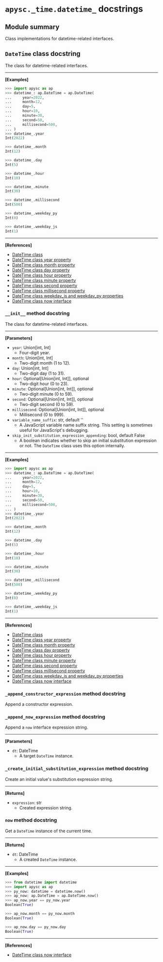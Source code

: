 # `apysc._time.datetime_` docstrings

## Module summary

Class implementations for datetime-related interfaces.

## `DateTime` class docstring

The class for datetime-related interfaces.<hr>

**[Examples]**

```py
>>> import apysc as ap
>>> datetime_: ap.DateTime = ap.DateTime(
...     year=2022,
...     month=12,
...     day=5,
...     hour=10,
...     minute=30,
...     second=50,
...     millisecond=500,
... )
>>> datetime_.year
Int(2022)

>>> datetime_.month
Int(12)

>>> datetime_.day
Int(5)

>>> datetime_.hour
Int(10)

>>> datetime_.minute
Int(30)

>>> datetime_.millisecond
Int(500)

>>> datetime_.weekday_py
Int(0)

>>> datetime_.weekday_js
Int(1)
```

<hr>

**[References]**

- [DateTime class](https://simon-ritchie.github.io/apysc/en/datetime.html)
- [DateTime class year property](https://simon-ritchie.github.io/apysc/en/datetime_year.html)
- [DateTime class month property](https://simon-ritchie.github.io/apysc/en/datetime_month.html)
- [DateTime class day property](https://simon-ritchie.github.io/apysc/en/datetime_day.html)
- [DateTime class hour property](https://simon-ritchie.github.io/apysc/en/datetime_hour.html)
- [DateTime class minute property](https://simon-ritchie.github.io/apysc/en/datetime_minute.html)
- [DateTime class second property](https://simon-ritchie.github.io/apysc/en/datetime_second.html)
- [DateTime class millisecond property](https://simon-ritchie.github.io/apysc/en/datetime_millisecond.html)
- [DateTime class weekday_js and weekday_py properties](https://simon-ritchie.github.io/apysc/en/datetime_weekday_js_and_weekday_py.html)
- [DateTime class now interface](https://simon-ritchie.github.io/apysc/en/datetime_now.html)

### `__init__` method docstring

The class for datetime-related interfaces.<hr>

**[Parameters]**

- `year`: Union[int, Int]
  - Four-digit year.
- `month`: Union[int, Int]
  - Two-digit month (1 to 12).
- `day`: Union[int, Int]
  - Two-digit day (1 to 31).
- `hour`: Optional[Union[int, Int]], optional
  - Two-digit hour (0 to 23).
- `minute`: Optional[Union[int, Int]], optional
  - Two-digit minute (0 to 59).
- `second`: Optional[Union[int, Int]], optional
  - Two-digit second (0 to 59).
- `millisecond`: Optional[Union[int, Int]], optional
  - Millisecond (0 to 999).
- `variable_name_suffix`: str, default ''
  - A JavaScript variable name suffix string. This setting is sometimes useful for JavaScript's debugging.
- `skip_init_substitution_expression_appending`: bool, default False
  - A boolean indicates whether to skip an initial substitution expression or not. The `DateTime` class uses this option internally.

<hr>

**[Examples]**

```py
>>> import apysc as ap
>>> datetime_: ap.DateTime = ap.DateTime(
...     year=2022,
...     month=12,
...     day=5,
...     hour=10,
...     minute=30,
...     second=50,
...     millisecond=500,
... )
>>> datetime_.year
Int(2022)

>>> datetime_.month
Int(12)

>>> datetime_.day
Int(5)

>>> datetime_.hour
Int(10)

>>> datetime_.minute
Int(30)

>>> datetime_.millisecond
Int(500)

>>> datetime_.weekday_py
Int(0)

>>> datetime_.weekday_js
Int(1)
```

<hr>

**[References]**

- [DateTime class](https://simon-ritchie.github.io/apysc/en/datetime.html)
- [DateTime class year property](https://simon-ritchie.github.io/apysc/en/datetime_year.html)
- [DateTime class month property](https://simon-ritchie.github.io/apysc/en/datetime_month.html)
- [DateTime class day property](https://simon-ritchie.github.io/apysc/en/datetime_day.html)
- [DateTime class hour property](https://simon-ritchie.github.io/apysc/en/datetime_hour.html)
- [DateTime class minute property](https://simon-ritchie.github.io/apysc/en/datetime_minute.html)
- [DateTime class second property](https://simon-ritchie.github.io/apysc/en/datetime_second.html)
- [DateTime class millisecond property](https://simon-ritchie.github.io/apysc/en/datetime_millisecond.html)
- [DateTime class weekday_js and weekday_py properties](https://simon-ritchie.github.io/apysc/en/datetime_weekday_js_and_weekday_py.html)
- [DateTime class now interface](https://simon-ritchie.github.io/apysc/en/datetime_now.html)

### `_append_constructor_expression` method docstring

Append a constructor expression.

### `_append_now_expression` method docstring

Append a `now` interface expression string.<hr>

**[Parameters]**

- `dt`: DateTime
  - A target `DateTime` instance.

### `_create_initial_substitution_expression` method docstring

Create an initial value's substitution expression string.<hr>

**[Returns]**

- `expression`: str
  - Created expression string.

### `now` method docstring

Get a `DateTime` instance of the current time.<hr>

**[Returns]**

- `dt`: DateTime
  - A created `DateTime` instance.

<hr>

**[Examples]**

```py
>>> from datetime import datetime
>>> import apysc as ap
>>> py_now: datetime = datetime.now()
>>> ap_now: ap.DateTime = ap.DateTime.now()
>>> ap_now.year == py_now.year
Boolean(True)

>>> ap_now.month == py_now.month
Boolean(True)

>>> ap_now.day == py_now.day
Boolean(True)
```

<hr>

**[References]**

- [DateTime class now interface](https://simon-ritchie.github.io/apysc/en/datetime_now.html)